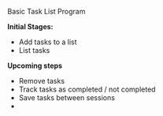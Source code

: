 Basic Task List Program


**Initial Stages:**
 - Add tasks to a list
 - List tasks
 
**Upcoming steps**
 - Remove tasks
 - Track tasks as completed / not completed
 - Save tasks between sessions
 - 